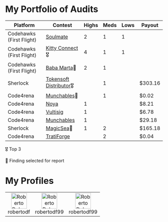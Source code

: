 # My Portfolio of Audits

| Platform | Contest | Highs | Meds | Lows | Payout |
|----------|----------|----------|----------|----------|----------|
| Codehawks (First Flight) | [Soulmate](https://www.codehawks.com/contests/clsathvgg0005yhmxmoe455mm) | 2 | 1 | 1 | |
| Codehawks (First Flight) | [Kitty Connect](https://www.codehawks.com/contests/clu7ddcsa000fcc387vjv6rpt)🎖️ | 4 | 1 | 1 | |
| Codehawks (First Flight) | [Baba Marta](https://www.codehawks.com/contests/cluseb1bf0001s4tjl2rzajup)📜 | 2 | 1 |  | |
| Sherlock | [Tokensoft Distributor](https://audits.sherlock.xyz/contests/285)🎖️ |  | 1 |  | $303.16|
| Code4rena | [Munchables](https://code4rena.com/audits/2024-05-munchables)📜|  | 1 |  | $0.02 |
| Code4rena | [Noya](https://code4rena.com/audits/2024-04-noya)| 1 |  |  | $8.21 |
| Code4rena | [Vultisig](https://code4rena.com/audits/2024-06-vultisig)| 1 |  |  | $6.78 |
| Code4rena | [Munchables](https://code4rena.com/audits/2024-07-munchables)| 1 |  |  | $29.18 |
| Sherlock | [MagicSea](https://audits.sherlock.xyz/contests/437)📜| 1 | 2 |  | $165.18 |
| Code4rena | [TratiForge](https://code4rena.com/audits/2024-07-traitforge) | | 2 |  | $0.04 |

🎖️ Top 3

📜 Finding selected for report

# My Profiles

<table cellspacing="0" cellpadding="0">
  <tr>
    <td align="center" style="text-align: center; border: none;">
      <a href="https://audits.sherlock.xyz/watson/robertodf" style="text-decoration: none;">
        <img src="https://avatars.githubusercontent.com/u/83594978?s=200&v=4" alt="Roberto Delgado Sherlock" width="50" height="50">
      </a>
      <br>robertodf
    </td>
    <td align="center" style="text-align: center; border: none;">
      <a href="https://code4rena.com/@robertodf99">
        <img src="https://cryptocurrencyjobs.co/startups/assets/logos/code4rena.png" alt="Roberto Delgado Code4rena" width="50" height="50">
      </a>
      <br>robertodf99
    </td>
    <td align="center" style="text-align: center; border: none;">
      <a href="https://www.codehawks.com/profile/clscdki8s0001sbgc9ukl8ewc">
        <img src="https://res.cloudinary.com/droqoz7lg/image/upload/v1689080263/snhkgvtsidryjdtx0pce.png" alt="Roberto Delgado Codehawks" width="50" height="50">
      </a>
      <br>robertodf99
    </td>
  </tr>
</table>

